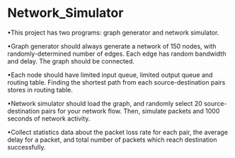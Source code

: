 # Network_Simulator
•This project has two programs: graph generator and network simulator. 

•Graph generator should always generate a network of 150 nodes, with randomly-determined number of edges. Each edge has random bandwidth and delay. The graph should be connected.  

•Each node should have limited input queue, limited output queue and routing table. Finding the shortest path from each source-destination pairs stores in routing table. 

•Network simulator should load the graph, and randomly select 20 source-destination pairs for your network flow. Then, simulate packets and 1000 seconds of network activity. 

•Collect statistics data about the packet loss rate for each pair, the average delay for a packet, and total number of packets which reach destination successfully.
